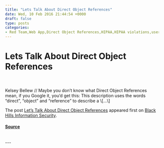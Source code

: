 ```yaml
---
title: "Lets Talk About Direct Object References"
date: Wed, 10 Feb 2016 21:44:54 +0000
draft: false
type: posts
categories: 
- Red Team,Web App,Direct Object References,HIPAA,HIPAA violations,user profiles,XKCD
---
```

# Lets Talk About Direct Object References

<br/>

<br/>
Kelsey Bellew // Maybe you don’t know what Direct Object References mean, if you Google it, you’d get this: This description uses the words “direct”, “object” and “reference” to describe a \[…\]

The post [Let’s Talk About Direct Object References](https://www.blackhillsinfosec.com/lets-talk-about-direct-object-references/) appeared first on [Black Hills Information Security](https://www.blackhillsinfosec.com).

#### [Source](https://www.blackhillsinfosec.com/lets-talk-about-direct-object-references/)

<br/>
---
